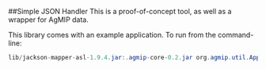 ##Simple JSON Handler
This is a proof-of-concept tool, as well as a wrapper for AgMIP data.

This library comes with an example application. To run from the command-line:
```java -cp lib/simple-json-handler-1.0.jar:lib/jackson-core-asl-1.9.4.jar:
lib/jackson-mapper-asl-1.9.4.jar:.agmip-core-0.2.jar org.agmip.util.App```
